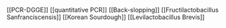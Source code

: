 [[PCR-DGGE]]
[[quantitative PCR]]
[[Back-slopping]]
[[Fructilactobacillus Sanfranciscensis]]
[[Korean Sourdough]]
[[Levilactobacillus Brevis]]
